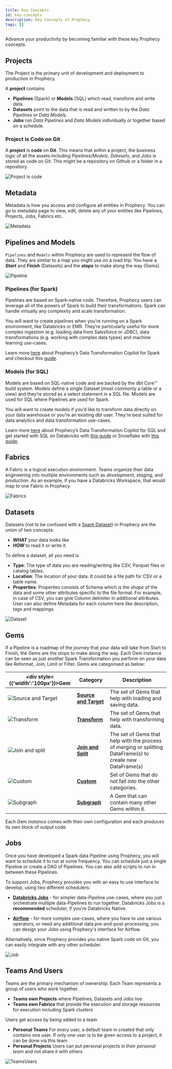 ```yaml
---
title: Key Concepts
id: key-concepts
description: Key Concepts of Prophecy
tags: []
---
```


Advance your productivity by becoming familiar with these key Prophecy concepts.

## Projects

The Project is the primary unit of development and deployment to production in Prophecy.

A **project** contains

- **Pipelines** (Spark) or **Models** (SQL) which read, transform and write data.
- **Datasets** point to the data that is read and written to by the _Data Pipelines_ or _Data Models_.
- **Jobs** run _Data Pipelines_ and _Data Models_ individually or together based on a schedule.

### Project is Code on Git

A **project** is **code** on **Git**. This means that within a project, the business logic of all the assets including _Pipelines_/_Models_, _Datasets_, and _Jobs_ is stored as code on Git. This might be a repository on Github or a folder in a repository.

![Project is code](img/project_is_code.png)

## Metadata

Metadata is how you access and configure all entities in Prophecy. You can go to metadata page to view, edit, delete any of your entities like Pipelines, Projects, Jobs, Fabrics etc.

![Metadata](img/metadata.png)

## Pipelines and Models

`Pipelines` and `Models` within Prophecy are used to represent the flow of data. They are similar to a map you might use on a road trip: You have a **_Start_** and **_Finish_** (Datasets) and the **_stops_** to make along the way (Gems).

![Pipeline](img/pipeline.png)

### Pipelines (for Spark)

Pipelines are based on Spark-native code. Therefore, Prophecy users can leverage all of the powers of Spark to build their transformations. Spark can handle virtually any complexity and scale transformation.

You will want to create pipelines when you’re running on a Spark environment, like Databricks or EMR. They’re particularly useful for more complex ingestion (e.g. loading data from Salesforce or JDBC), data transformations (e.g. working with complex data types) and machine learning use-cases.

Learn more [here](/Spark) about Prophecy’s Data Transformation Copilot for Spark and checkout this [guide](/docs/getting-started/getting-started-with-low-code-spark.md).

### Models (for SQL)

Models are based on SQL-native code and are backed by the dbt Core™️ build system. Models define a single Dataset (most commonly a table or a view) and they’re stored as a select statement in a SQL file. Models are used for SQL where Pipelines are used for Spark.

You will want to create models if you’d like to transform data directly on your data warehouse or you’re an existing dbt user. They’re best suited for data analytics and data transformation use-cases.

Learn more [here](./../SQL/sql.md) about Prophecy’s Data Transformation Copilot for SQL and get started with SQL on Databricks with [this guide](/docs/getting-started/getting-started-with-low-code-sql.md) or Snowflake with [this guide](/docs/getting-started/getting-started-sql-snowflake.md).

## Fabrics

A Fabric is a logical execution environment. Teams organize their data engineering into multiple environments such as _development_, _staging_, and _production_.
As an example, if you have a Databricks Workspace, that would map to one Fabric in Prophecy.

![Fabrics](img/fabrics_details.png)

## Datasets

Datasets (not to be confused with a [Spark Dataset](https://spark.apache.org/docs/3.1.3/api/scala/org/apache/spark/sql/Dataset.html)) in Prophecy are the union of two concepts:

- **_WHAT_** your data looks like
- **_HOW_** to read it or write it.

To define a dataset, all you need is

- **Type**: The type of data you are reading/writing like CSV, Parquet files or catalog tables.
- **Location**: The location of your data. It could be a file path for CSV or a table name.
- **Properties**: Properties consists of Schema which is the _shape_ of the data and some other attributes specific to the file format. For example, in case of CSV, you can give Column delimiter in additional attributes. User can also define Metadata for each column here like description, tags and mappings.

![Dataset](img/dataset.png)

## Gems

If a Pipeline is a roadmap of the journey that your data will take from Start to Finish, the Gems are the stops to make along the way. Each Gem instance can be seen as just another Spark Transformation you perform on your data like Reformat, Join, Limit or Filter.
Gems are categorised as below:

| <div style={{'width':'100px'}}>Gem</div>   | Category                                            | Description                                                                                                |
| ------------------------------------------ |-----------------------------------------------------| ---------------------------------------------------------------------------------------------------------- |
| ![Source and Target](img/SourceTarget.png) | [**Source and Target**](/Spark/gems/source-target/) | The set of Gems that help with loading and saving data.                                                    |
| ![Transform](img/Transform.png)            | [**Transform**](/Spark/gems/transform/)             | The set of Gems that help with transforming data.                                                          |
| ![Join and split](img/JoinSplit.png)       | [**Join and Split**](/Spark/gems/join-split/)       | The set of Gems that help with the process of merging or splitting DataFrame(s) to create new DataFrame(s) |
| ![Custom](img/Custom.png)                  | [**Custom**](/Spark/gems/custom/)                   | Set of Gems that do not fall into the other categories.                                                    |
| ![Subgraph](img/Subgraph.png)              | [**Subgraph**](/Spark/gems/subgraph/)               | A Gem that can contain many other Gems within it.                                                          |

Each Gem _instance_ comes with their own configuration and each produces its own block of output code.

## Jobs

Once you have developed a Spark data Pipeline using Prophecy, you will want to schedule it to run at some frequency. You can schedule just a single Pipeline or create a DAG of Pipelines. You can also add scripts to run in between these Pipelines.

To support Jobs, Prophecy provides you with an easy to use interface to develop, using two different schedulers:

- **[Databricks Jobs](../Orchestration/databricks-jobs)** - for simpler data-Pipeline use-cases, where you just
  orchestrate multiple data-Pipelines to run together. Databricks Jobs is a **recommended** scheduler, if you're
  Databricks Native.

- **[Airflow](/docs/Orchestration/airflow/airflow.md)** - for more complex use-cases, where you have to use various operators, or need
  any additional data pre-and-post-processing, you can design your Jobs using Prophecy's interface for Airflow.

Alternatively, since Prophecy provides you native Spark code on Git, you can easily integrate with any other scheduler.

![Job](img/Job.png)

## Teams And Users

Teams are the primary mechanism of ownership. Each Team represents a group of users who work together.

- **Teams own Projects** where Pipelines, Datasets and Jobs live
- **Teams own Fabrics** that provide the execution and storage resources for execution including Spark clusters

Users get access by being added to a team

- **Personal Teams** For every user, a default team in created that only contains one user. If only one user is to be given access to a project, it can be done via this team
- **Personal Projects** Users can put personal projects in their _personal team_ and not share it with others

![TeamsUsers](img/team_page.png)
